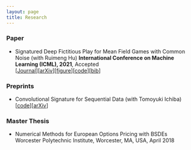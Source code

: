 ```yaml
---
layout: page
title: Research
---
```

### Paper
* Signatured Deep Fictitious Play for Mean Field Games with Common Noise (with Ruimeng Hu)
**International Conference on Machine Learning (ICML), 2021**, Accepted \
  \[[Journal](http://proceedings.mlr.press/v139/min21a.html)\]\[[arXiv](https://arxiv.org/abs/2106.03272)\]\[[figure](SigDFP_icml.png)\]\[[code](https://github.com/mmin0/SigDFP)\]\[[bib](pmlr-v139-min21a.bib)\]

### Preprints
* Convolutional Signature for Sequential Data (with Tomoyuki Ichiba) \
  \[[code](https://github.com/mmin0/CNNSig)\]\[[arXiv](https://arxiv.org/abs/2009.06719)\]

### Master Thesis
* Numerical Methods for European Options Pricing with BSDEs  
Worcester Polytechnic Institute, Worcester, MA, USA, April 2018 

